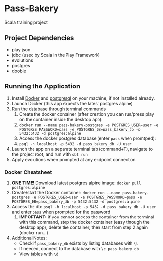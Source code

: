 # Pass-Bakery
Scala training project

## Project Dependencies
* play json
* jdbc (used by Scala in the Play Framework)
* evolutions
* postgres
* doobie

## Running the Application
1. Install [Docker](https://www.docker.com/products/docker-desktop/) and  [postgresql](https://www.postgresql.org/download/) on your machine, if not installed already.
2. Launch Docker (this app expects the latest postgres alpine)
3. Run the database through terminal commands
   1. Create the docker container (after creation you can run/press play on the container inside the desktop app):
   2. `docker run --name pass-bakery-postgres -e POSTGRES_USER=user -e POSTGRES_PASSWORD=pass -e POSTGRES_DB=pass_bakery_db -p 5432:5432 -d postgres:alpine`
   3. Access the docker postgres database (enter `pass` when promtped):
   4. `psql -h localhost -p 5432 -d pass_bakery_db -U user`
4. Launch the app on a separate terminal tab (command+T), navigate to the project root, and run with `sbt run`
5. Apply evolutions when prompted at any endpoint connection

### Docker Cheatsheet
1. **ONE TIME!** Download latest postgres alpine image: `docker pull postgres:alpine`
2. Create/start the Docker container: `docker run --name pass-bakery-postgres -e POSTGRES_USER=user -e POSTGRES_PASSWORD=pass -e POSTGRES_DB=pass_bakery_db -p 5432:5432 -d postgres:alpine`
3. Access the db: `psql -h localhost -p 5432 -d pass_bakery_db -U user` and enter `pass` when prompted for the password
   1. **IMPORTANT:** if you cannot access the container from the terminal with this command, stop the docker container (easy through the desktop app), delete the container, then start from step 2 again (docker run...)
4. Additional Notes:
   * Check if `pass_bakery_db` exists by listing databases with `\l`
   * If needed, connect to the database with `\c pass_bakery_db`
   * View tables with `\d`
